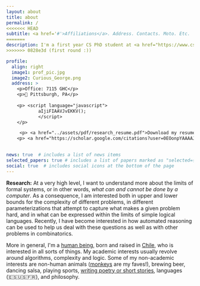 ```yaml
---
layout: about
title: about
permalink: /
<<<<<<< HEAD
subtitle: <a href='#'>Affiliations</a>. Address. Contacts. Moto. Etc.
=======
description: I'm a first year CS PhD student at <a href="https://www.cs.cmu.edu/">Carnegie Mellon University</a>, where I am co-advised by <a href="http://www.cs.cmu.edu/~anupamg/">Anupam Gupta</a> and <a href="http://www.cs.cmu.edu/~mheule/">Marijn Heule</a>. Before that, I had the fortune of doing my masters under the greats <a href="https://pbarcelo.ing.uc.cl/">Pablo Barceló</a> and <a href="https://users.dcc.uchile.cl/~jperez/">Jorge Pérez</a>, on theoretical aspects of <i>interpretability in Machine Learning</i>. Even before that, I got engineering degrees from <a href="https://www.centralesupelec.fr/"> CentraleSupélec (École Centrale Paris)</a> , and <a href="http://ingenieria.uchile.cl/">University of Chile</a>.
>>>>>>> 0828e3d (first round :))

profile:
  align: right
  image1: prof_pic.jpg
  image2: Curious_George.png
  address: >
    <p>Office: 7115 GHC</p>
    <p>📍 Pittsburgh, PA</p>
   
    <p> <script language="javascript">
            aIjiFIAAVJvEKKV();
            </script> 
    </p>

     <p> <a href="../assets/pdf/research_resume.pdf">Download my resume</a></p>
    <p> <a href="https://scholar.google.com/citations?user=0EOonpYAAAAJ&hl=en&authuser=1">google scholar</a>, <a href="https://dblp.org/pid/242/3007.html">dblp</a></p>
    

news: true  # includes a list of news items
selected_papers: true # includes a list of papers marked as "selected={true}"
social: true  # includes social icons at the bottom of the page
---
```


**Research:** At a very high level, I want to understand more about the limits of formal systems, or in other words, _what can and cannot be done by a computer_. As a consequence, I am interested both in upper and lower bounds for the complexity of different problems, in different parameterizations that attempt to capture what makes a given problem hard, and in what can be expressed within the limits of simple logical languages. Recently, I have become interested in how automated reasoning can be used to help us deal with these questions as well as with other problems in combinatorics.

More in general, I'm a [human being](https://en.wikipedia.org/wiki/Human), born and raised in [Chile](https://en.wikipedia.org/wiki/Chili_pepper), who is interested in all sorts of things. My academic interests usually revolve around algorithms, complexity and logic. Some of my non-academic interests are non-human animals ([monkeys](https://static.independent.co.uk/2021/01/14/11/newFile-9.jpg?width=990&auto=webp&quality=75) are my faves!), brewing beer, dancing salsa, playing sports, [writing poetry or short stories](https://bsub.cl/escritos/), languages (🇪🇸🇺🇸🇫🇷), and philosophy.


